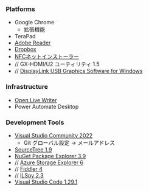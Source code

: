 ### Platforms
* Google Chrome
  * 拡張機能
* TeraPad
* [Adobe Reader](https://get.adobe.com/jp/reader/)
* [Dropbox](https://www.dropbox.com/)
* [NFCネットインストーラー](http://www.sony.co.jp/Products/felica/consumer/download/netinstaller.html)
* // GX-HDMI/U2 ユーティリティ 1.5
* // [DisplayLink USB Graphics Software for Windows](http://www.displaylink.com/downloads/windows)

### Infrastructure
* [Open Live Writer](https://www.microsoft.com/ja-jp/store/p/open-live-writer/9nblggh5279m)
* Power Automate Desktop

### Development Tools
* [Visual Studio Community 2022](https://visualstudio.microsoft.com/ja/vs/community/)
  * Git グローバル設定 → メールアドレス
* [SourceTree 1.9](http://www.sourcetreeapp.com/)
* [NuGet Package Explorer 3.9](http://npe.codeplex.com/)
* // [Azure Storage Explorer 6](http://azurestorageexplorer.codeplex.com/)
* // [Fiddler 4](http://www.telerik.com/fiddler)
* // [ILSpy 2.3](http://ilspy.net/)
* [Visual Studio Code 1.29.1](https://code.visualstudio.com/download)
